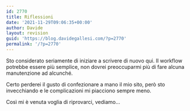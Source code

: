 ```yaml
---
id: 2770
title: Riflessioni
date: '2021-11-29T09:06:35+00:00'
author: Davide
layout: revision
guid: 'https://blog.davidegallesi.com/?p=2770'
permalink: '/?p=2770'
---
```


Sto considerato seriamente di iniziare a scrivere di nuovo qui. Il workflow potrebbe essere più semplice, non dovrei preoccuparmi più di fare alcuna manutenzione ad alcunché.

Certo perderei il gusto di confezionare a mano il mio sito, però sto invecchiando e le complicazioni mi piacciono sempre meno.

Così mi è venuta voglia di riprovarci, vediamo…